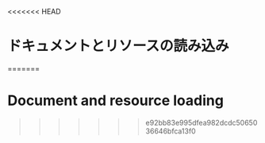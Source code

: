 
<<<<<<< HEAD
# ドキュメントとリソースの読み込み
=======
# Document and resource loading
>>>>>>> e92bb83e995dfea982dcdc5065036646bfca13f0
